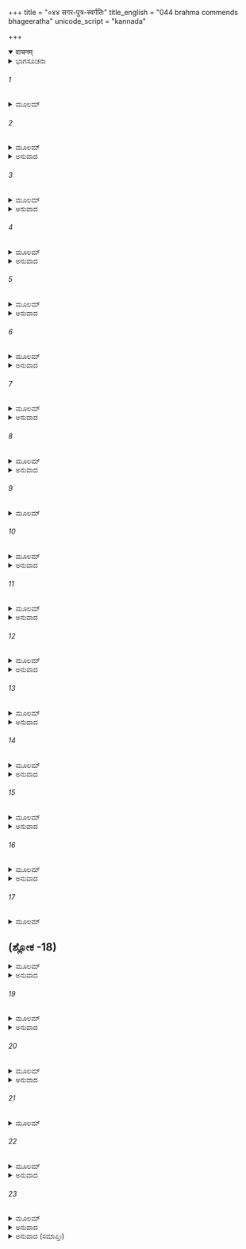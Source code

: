 +++
title = "०४४ सगर-पुत्र-स्वर्गतिः"
title_english = "044 brahma commends bhageeratha"
unicode_script = "kannada"

+++
<details open><summary>वाचनम्</summary>

<div class="audioEmbed"  caption="श्रीराम-हरिसीताराममूर्ति-घनपाठिभ्यां वचनम्" src="https://archive.org/download/Ramayana-recitation-Sriram-harisItArAmamUrti-Ghanapaati-v2/Kanda_1/Kanda_1_BK-044-Sagara_Puthranam_Swarga_Prapthi.mp3"></div>
</details>



<details><summary>ಭಾಗಸೂಚನಾ</summary>

ಬ್ರಹ್ಮದೇವರು ಭಗೀರಥನನ್ನು ಪ್ರಶಂಸಿಸಿ ಗಂಗಾಜಲದಿಂದ ಪಿತೃಗಳಿಗೆ ತರ್ಪಣವನ್ನೀಯಲು ಆಜ್ಞಾಪಿಸಿದುದು, ಭಗೀರಥನು ಎಲ್ಲ ಪಿತೃಕಾರ್ಯಗಳನ್ನು ಮುಗಿಸಿ ನಗರ ಪ್ರವೇಶಮಾಡಿದುದು, ಗಂಗಾವತರಣೋಪಾಖ್ಯಾನದ ಮಹಿಮೆ
</details>

###### 1


<details><summary>ಮೂಲಮ್</summary>

ಸ ಗತ್ವಾ ಸಾಗರಂ ರಾಜಾ ಗಂಗಯಾನುಗತಸ್ತದಾ ।  
ಪ್ರವಿವೇಶ ತಲಂ ಭೂಮೇರ್ಯತ್ರ ತೇ ಭಸ್ಮಸಾತ್ ಕೃತಾಃ ॥
</details>

###### 2


<details><summary>ಮೂಲಮ್</summary>

ಭಸ್ಮನ್ಯಥಾಪ್ಲುತೇ ರಾಮ ಗಂಗಾಯಾಃ ಸಲಿಲೇನವೈ ।  
ಸರ್ವಲೋಕಪ್ರಭುರ್ಬ್ರಹ್ಮಾ ರಾಜಾನಮಿದಮಬ್ರವೀತ್ ॥
</details>

<details><summary>ಅನುವಾದ</summary>

ಶ್ರೀರಾಮಾ! ಈ ಪ್ರಕಾರ ಭಗೀರಥನು ಗಂಗೆಯನ್ನು ಜೊತೆಗೆ ಕರೆದುಕೊಂಡು ಸಮುದ್ರದವರೆಗೆ ಹೋಗಿ ರಸಾತಲದಲ್ಲಿ ತನ್ನ ಪೂರ್ವಜರು ಭಸ್ಮವಾದಲ್ಲಿಗೆ ಪ್ರವೇಶಿಸಿದನು. ಆ ಭಸ್ಮರಾಶಿಯು ಗಂಗಾಜಲದಿಂದ ತೋಯ್ದು ಹೋದಾಗ ಸಮಸ್ತ ಲೋಕಗಳ ಸ್ವಾಮಿ ಭಗವಾನ್ ಬ್ರಹ್ಮದೇವರು ಅಲ್ಲಿಗೆ ಆಗಮಿಸಿ ರಾಜನಲ್ಲಿ ಇಂತೆಂದರು.॥1-2॥
</details>

###### 3


<details><summary>ಮೂಲಮ್</summary>

ತಾರಿತಾ ನರಶಾರ್ದೂಲ ದಿವಂ ಯಾತಾಶ್ಚ ದೇವವತ್ ।  
ಷಷ್ಟಿಃ ಪುತ್ರಸಹಸ್ರಾಣಿ ಸಗರಸ್ಯ ಮಹಾತ್ಮನಃ ॥
</details>

<details><summary>ಅನುವಾದ</summary>

ನರಶ್ರೇಷ್ಠನೇ! ಮಹಾತ್ಮಾ ಸಗರರಾಜನ ಅರವತ್ತು ಸಾವಿರ ಪುತ್ರರನ್ನು ನೀನು ಉದ್ಧಾರಮಾಡಿದೆ. ಈಗ ಅವರು ದೇವತೆಗಳಂತೆ ಸ್ವರ್ಗಲೋಕಕ್ಕೆ ತೆರಳಿರುವರು.॥3॥
</details>

###### 4


<details><summary>ಮೂಲಮ್</summary>

ಸಾಗರಸ್ಯ ಜಲಂ ಲೋಕೇ ಯಾವತ್ಸ್ಥಾಸ್ಯತಿ ಪಾರ್ಥಿವ ।  
ಸಗರಸ್ಯಾತ್ಮಜಾಃ ಸರ್ವೆ ದಿವಿ ಸ್ಥಾಸ್ಯಂತಿ ದೇವವತ್ ॥
</details>

<details><summary>ಅನುವಾದ</summary>

ಭೂಪಾಲನೇ! ಈ ಜಗತ್ತಿನಲ್ಲಿ ಸಾಗರದ ನೀರು ಇರುವ ತನಕ ಸಗರನ ಎಲ್ಲ ಪುತ್ರರು ದೇವತೆಗಳಂತೆ ಸ್ವರ್ಗ ಲೋಕದಲ್ಲಿ ಪ್ರತಿಷ್ಠಿತರಾಗಿರುವರು.॥4॥
</details>

###### 5


<details><summary>ಮೂಲಮ್</summary>

ಇಯಂ ಚ ದುಹಿತಾ ಜ್ಯೇಷ್ಠಾತವ ಗಂಗಾ ಭವಿಷ್ಯತಿ ।  
ತ್ವತ್ಕೃತೇನ ಚ ನಾಮ್ನಾಥ ಲೋಕೇ ಸ್ಥಾಸ್ಯತಿ ವಿಶ್ರುತಾ ॥
</details>

<details><summary>ಅನುವಾದ</summary>

ಈ ಗಂಗೆಯು ನಿನಗೂ ಜೇಷ್ಠಪುತ್ರಿಯಾಗಿ, ನಿನ್ನ ನಾಮವನ್ನೇ ಪಡೆದು ಭಾಗೀರಥೀ ಎಂದು ಜಗತ್ತಿನಲ್ಲಿ ವಿಖ್ಯಾತಳಾಗುವಳು.॥5॥
</details>

###### 6


<details><summary>ಮೂಲಮ್</summary>

ಗಂಗಾ ತ್ರಿಪಥಗಾನಾಮ ದಿವ್ಯಾ ಭಾಗೀರಥೀತಿ ಚ ।  
ತ್ರೀನ್ ಪಥೋ ಭಾವಯಂತೀತಿ ತಸ್ಮಾತ್ತ್ರಿಪಥಗಾ ಸ್ಮೃತಾ ॥
</details>

<details><summary>ಅನುವಾದ</summary>

ತ್ರಿಪಥಗಾ, ದಿವ್ಯಾ, ಭಾಗೀರಥೀ, ಈ ಮೂರೂ ಹೆಸರುಗಳಿಂದ ಗಂಗೆಯು ಪ್ರಸಿದ್ಧಳಾಗಿರುವಳು. ಈಕೆ ಆಕಾಶ, ಭೂಮಿ ಮತ್ತು ಪಾತಾಳ ಈ ಮೂರನ್ನು ಪವಿತ್ರಗೊಳಿಸುತ್ತಾ ಹರಿಯುವಳು. ಅದಕ್ಕಾಗಿ ತ್ರಿಪಥಗಾ ಎಂದು ತಿಳಿಯಲಾಗಿದೆ.॥6॥
</details>

###### 7


<details><summary>ಮೂಲಮ್</summary>

ಪಿತಾಮಹಾನಾಂ ಸರ್ವೇಷಾಂ ತ್ವಮತ್ರ ಮನುಜಾಧಿಪ ।  
ಕುರುಷ್ವ ಸಲಿಲಂ ರಾಜನ್ ಪ್ರತಿಜ್ಞಾಮಪವರ್ಜಯ ॥
</details>

<details><summary>ಅನುವಾದ</summary>

ಮಹಾರಾಜನೇ! ಈಗ ನೀನು ಗಂಗಾಜಲದಿಂದ ಇಲ್ಲಿ ನಿನ್ನ ಎಲ್ಲ ಪ್ರಪಿತಾಮಹರಿಗೆ ತರ್ಪಣಕೊಡು ಹಾಗೂ ಈ ಪ್ರಕಾರ ನೀನು ಹಾಗೂ ನಿನ್ನ ಪೂರ್ವಜರು ಮಾಡಿದ ಪ್ರತಿಜ್ಞೆಯನ್ನು ಪೂರ್ಣಗೊಳಿಸಿದೆ.॥7॥
</details>

###### 8


<details><summary>ಮೂಲಮ್</summary>

ಪೂರ್ವಕೇಣ ಹಿತೇ ರಾಜಂ ಸ್ತೇನಾತಿ ಯಶಸಾ ತದಾ ।  
ಧರ್ಮಿಣಾಂ ಪ್ರವರೇಣಾಥ ನೈಷ ಪ್ರಾಪ್ತೋ ಮನೋರಥಃ ॥
</details>

<details><summary>ಅನುವಾದ</summary>

ರಾಜನೇ! ನಿನ್ನ ಪೂರ್ವಜ ಧರ್ಮಾತ್ಮರಲ್ಲಿ ಶ್ರೇಷ್ಠ ಮಹಾಯಶಸ್ವೀ ಸಗರರಾಜನೂ ಗಂಗೆಯನ್ನು ಇಲ್ಲಿಗೆ ತರಲು ಬಯಸುತ್ತಿದ್ದನು. ಆದರೆ ಅವನ ಈ ಮನೋರಥ ಪೂರ್ಣವಾಗಲಿಲ್ಲ.॥8॥
</details>

###### 9


<details><summary>ಮೂಲಮ್</summary>

ತಥೈವಾಂಶುಮತಾ ವತ್ಸ ಲೋಕೇಽಪ್ರತಿಮತೇಜಸಾ ।  
ಗಂಗಾಂ ಪ್ರಾರ್ಥಯತಾ ನೇತುಂ ಪ್ರತಿಜ್ಞಾ ನಾಪವರ್ಜಿತಾ ॥
</details>

###### 10


<details><summary>ಮೂಲಮ್</summary>

ರಾಜರ್ಷಿಣಾ ಗುಣವತಾ ಮಹರ್ಷಿಸಮತೇಜಸಾ ।  
ಮತ್ತುಲ್ಯತಪಸಾ ಚೈವ ಕ್ಷತ್ರಧರ್ಮಸ್ಥಿತೇನ ಚ ॥
</details>

<details><summary>ಅನುವಾದ</summary>

ವತ್ಸ! ಈ ಪ್ರಕಾರ ಲೋಕದಲ್ಲಿ ಅಪ್ರತಿಮ ಪ್ರಭಾವಶಾಲಿ, ಉತ್ತಮ ಗುಣವಿಶಿಷ್ಟ, ಮಹರ್ಷಿ ತುಲ್ಯತೇಜಸ್ವೀ, ನನ್ನಂತೆಯೇ ತಪಸ್ವೀ ಹಾಗೂ ಕ್ಷತ್ರಿಯ ಧರ್ಮ ಪರಾಯಣ ರಾಜರ್ಷಿ ಅಂಶುಮಂತನೂ ಕೂಡ ಗಂಗೆಯನ್ನು ತರಲು ಇಚ್ಛಿಸುತ್ತಿದ್ದನು. ಆದರೆ ಅವನಿಂದಲೂ, ಈ ಪೃಥ್ವಿಗೆ ಗಂಗೆಯನ್ನು ತರುವ ಪ್ರತಿಜ್ಞೆಯನ್ನು ಪೂರ್ಣಮಾಡಲಾಗಲಿಲ್ಲ.॥9-10॥
</details>

###### 11


<details><summary>ಮೂಲಮ್</summary>

ದಿಲೀಪೇನ ಮಹಾಭಾಗ ತವ ಪಿತ್ರಾತಿತೇಜಸಾ ।  
ಪುನರ್ನ ಶಕಿತಾ ನೇತುಂ ಗಂಗಾಂ ಪ್ರಾರ್ಥಯತಾನಘ ॥
</details>

<details><summary>ಅನುವಾದ</summary>

ನಿಷ್ಪಾಪ ಮಹಾಭಾಗನೇ! ಅತ್ಯಂತ ತೇಜಸ್ವೀ ನಿನ್ನ ತಂದೆ ದಿಲೀಪನೂ ಗಂಗೆಯನ್ನು ತರಲು ಇಚ್ಛಿಸುತ್ತಾ ಈ ಕಾರ್ಯದಲ್ಲಿ ಯಶಸ್ವಿಯಾಗಲಿಲ್ಲ.॥11॥
</details>

###### 12


<details><summary>ಮೂಲಮ್</summary>

ಸಾ ತ್ವಯಾ ಸಮತಿಕ್ರಾಂತಾ ಪ್ರತಿಜ್ಞಾ ಪುರುಷರ್ಷಭ ।  
ಪ್ರಾಪ್ತೋಽಸಿ ಪರಮಂ ಲೋಕೇ ಯಶಃ ಪರಮಸಮ್ಮತಮ್ ॥
</details>

<details><summary>ಅನುವಾದ</summary>

ಪುರುಷ ಪ್ರವರ! ಗಂಗೆಯನ್ನು ಭೂಮಿಗೆ ಕರೆತರುವ ಆ ಪ್ರತಿಜ್ಞೆಯನ್ನು ನೀನು ಪೂರ್ಣಗೊಳಿಸಿದೆ. ಇದರಿಂದ ಪ್ರಪಂಚದಲ್ಲಿ ನಿನಗೆ ಪರಮೋತ್ತಮ ಮಹಾಯಶವು ಪ್ರಾಪ್ತವಾಗಿದೆ.॥12॥
</details>

###### 13


<details><summary>ಮೂಲಮ್</summary>

ತಚ್ಚ ಗಂಗಾವತರಣಂ ತ್ವಯಾ ಕೃತಮರಿಂದಮ ।  
ಅನೇನ ಚ ಭವಾನ್ಪ್ರಾಪ್ತೋ ಧರ್ಮಸ್ಯಾಯತನಂ ಮಹತ್ ॥
</details>

<details><summary>ಅನುವಾದ</summary>

ಶತ್ರುದಮನ! ನೀನು ಗಂಗೆಯನ್ನು ಪೃಥ್ವಿವಿಗೆ ತಂದು ಪೂರ್ಣಗೊಳಿಸಿದ ಕಾರ್ಯದಿಂದ ಧರ್ಮಕ್ಕೆ ಆಶ್ರಯವಾದ ಮಹತ್ತಾದ ಬ್ರಹ್ಮಲೋಕದ ಅಧಿಕಾರವನ್ನು ಪಡೆದಿರುವೆ.॥13॥
</details>

###### 14


<details><summary>ಮೂಲಮ್</summary>

ಪ್ಲಾವಯಸ್ವ ತ್ವಮಾತ್ಮಾನಂ ನರೋತ್ತಮ ಸದೋಚಿತೇ ।  
ಸಲಿಲೇ ಪುರುಷಶ್ರೇಷ್ಠ ಶುಚಿಃ ಪುಣ್ಯಫಲೋ ಭವ ॥
</details>

<details><summary>ಅನುವಾದ</summary>

ನರಶ್ರೇಷ್ಠನೇ! ಪುರುಷಪ್ರವರನೇ! ಗಂಗೆಯ ಜಲವು ಸದಾಕಾಲ ಸ್ನಾನಯೋಗ್ಯವಾಗಿದೆ. ನೀನು ಸ್ವತಃ ಸ್ನಾನ ಮಾಡಿ, ಪವಿತ್ರನಾಗಿ ಪುಣ್ಯಫಲವನ್ನು ಪಡೆದುಕೋ.॥14॥
</details>

###### 15


<details><summary>ಮೂಲಮ್</summary>

ಪಿತಾಮಹಾನಾಂ ಸರ್ವೇಷಾಂ ಕುರುಷ್ವ ಸಲಿಲಕ್ರಿಯಾಮ್ ।  
ಸ್ವಸ್ತಿ ತೇಽಸ್ತು ಗಮಿಷ್ಯಾಮಿ ಸ್ವಂ ಲೋಕಂ ಗಮ್ಯತಾಂ ನೃಪ ॥
</details>

<details><summary>ಅನುವಾದ</summary>

ನರೇಶ್ವರ! ನೀನು ನಿನ್ನ ಎಲ್ಲ ಪಿತಾಮಹರಿಗೆ ತರ್ಪಣಗಳನ್ನು ಕೊಡು. ನಿನಗೆ ಮಂಗಳವಾಗಲಿ. ಈಗ ನಾನು ನನ್ನ ಲೋಕಕ್ಕೆ ಹೋಗುವೆನು. ನೀನೂ ಕೂಡ ನಿನ್ನ ರಾಜಧಾನಿಗೆ ತೆರಳು.॥15॥
</details>

###### 16


<details><summary>ಮೂಲಮ್</summary>

ಇತ್ಯೇವಮುಕ್ತ್ವಾದೇವೇಶಃ ಸರ್ವಲೋಕ ಪಿತಾಮಹಃ ।  
ಯಥಾಗತಂ ತಥಾ ಗಚ್ಛದ್ದೇವಲೋಕಂ ಮಹಾಯಶಾಃ ॥
</details>

<details><summary>ಅನುವಾದ</summary>

ಹೀಗೆ ಹೇಳಿ ಸರ್ವಲೋಕ ಪಿತಾಮಹ ಮಹಾಯಶಸ್ವೀ ದೇವೇಶ್ವರ ಬ್ರಹ್ಮ ದೇವರು ತನ್ನ ಲೋಕಕ್ಕೆ ಮರಳಿ ಹೋದರು.॥16॥
</details>

###### 17


<details><summary>ಮೂಲಮ್</summary>

ಭಗೀರಥಸ್ತು ರಾಜರ್ಷಿಃ ಕೃತ್ವಾ ಸಲಿಲಮುತ್ತಮಮ್ ।  
ಯಥಾಕ್ರಮಂ ಯಥಾನ್ಯಾಯಂ ಸಾಗರಾಣಾಂ ಮಹಾಯಶಾಃ ॥
</details>

## (ಶ್ಲೋಕ -18)


<details><summary>ಮೂಲಮ್</summary>

ಕೃತೋದಕಃ ಶುಚೀ ರಾಜಾ ಸ್ವಪುರಂ ಪ್ರವಿವೇಶ ಹ ।  
ಸಮೃದ್ಧಾರ್ಥೋ ನರಶ್ರೇಷ್ಠಸ್ವರಾಜ್ಯಂ ಪ್ರಶಶಾಸ ಹ ॥
</details>

<details><summary>ಅನುವಾದ</summary>

ನರಶ್ರೇಷ್ಠ ರಾಮಾ! ಮಹಾಯಶಸ್ವೀ ರಾಜರ್ಷಿ ಭಗೀರಥನೂ ಗಂಗೆಯ ಪುಣ್ಯತೀರ್ಥದಿಂದ ಕ್ರಮವಾಗಿ ಎಲ್ಲ ಸಗರ ಪುತ್ರರಿಗೆ ವಿಧಿವತ್ತಾಗಿ ತರ್ಪಣ ನೀಡಿ, ಪವಿತ್ರನಾಗಿ ತನ್ನ ನಗರಕ್ಕೆ ಹೊರಟು ಹೋದನು. ಈ ಪ್ರಕಾರ ಸಫಲ ಮನೋರಥನಾಗಿ ಅವನು ತನ್ನ ರಾಜ್ಯವನ್ನು ಆಳುತ್ತಿದ್ದನು.॥17-18॥
</details>

###### 19


<details><summary>ಮೂಲಮ್</summary>

ಪ್ರಮುಮೋದ ಚ ಲೋಕಸ್ತಂ ನೃಪಮಾಸಾದ್ಯ ರಾಘವ ।  
ನಷ್ಟಶೋಕಃ ಸಮೃದ್ಧಾರ್ಥೋ ಬಭೂವ ವಿತಗಜ್ವರಃ ॥
</details>

<details><summary>ಅನುವಾದ</summary>

ರಘುನಂದನ! ತನ್ನ ರಾಜನನ್ನು ನೋಡಿ ಪ್ರಜಾವರ್ಗಕ್ಕೆ ಬಹಳ ಸಂತೋಷವಾಯಿತು. ಎಲ್ಲರೂ ಶೋಕಮುಕ್ತರಾದರು. ಎಲ್ಲರ ಮನೋರಥಗಳು ಪೂರ್ಣವಾಗಿ ನಿಶ್ಚಿಂತರಾದರು.॥19॥
</details>

###### 20


<details><summary>ಮೂಲಮ್</summary>

ಏಷ ತೇ ರಾಮ ಗಂಗಾಯಾ ವಿಸ್ತರೋಽಭಿಹಿತೋ ಮಯಾ ।  
ಸ್ವಸ್ತಿ ಪ್ರಾಪ್ನುಹಿ ಭದ್ರಂ ತೇ ಸಂಧ್ಯಾಕಾಲೋಽತಿವರ್ತತೇ ॥
</details>

<details><summary>ಅನುವಾದ</summary>

ಶ್ರೀರಾಮಾ! ಈ ಗಂಗೆಯ ಕಥೆಯನ್ನು ವಿಸ್ತಾರವಾಗಿ ನಿನಗೆ ತಿಳಿಸಿದೆ. ನಿನಗೆ ಮಂಗಳವಾಗಲೀ. ನೋಡು ಈಗ ಸಂಧ್ಯಾಕಾಲ ಕಳೆಯುತ್ತಾ ಇದೇ, ಬಾ, ಸಂಧ್ಯಾವಂದನಾದಿಗಳನ್ನು ಪೂರೈಸಿಕೋ.॥20॥
</details>

###### 21


<details><summary>ಮೂಲಮ್</summary>

ಧನ್ಯಂ ಯಶಸ್ಯಮಾಯುಷ್ಯಂ ಪುತ್ರ್ಯಂ ಸ್ವರ್ಗ್ಯಮಥಾಪಿ ಚ ।  
ಯಃ ಶ್ರಾವಯತಿ ವಿಪ್ರೇಷು ಕ್ಷತ್ರಿಯೇಷ್ವಿತರೇಷು ಚ ॥
</details>

###### 22


<details><summary>ಮೂಲಮ್</summary>

ಪ್ರೀಯಂತೇ ಪಿತರಸ್ತಸ್ಯ ಪ್ರೀಯಂತೇ ದೈವತಾನಿ ಚ ।  
ಇದಮಾಖ್ಯಾನಮಾಯುಷ್ಯಂ ಗಂಗಾವತರಣಂ ಶುಭಮ್ ॥
</details>

<details><summary>ಅನುವಾದ</summary>

ಈ ಗಂಗಾವತರಣದ ಮಂಗಲಮಯ ಉಪಾಖ್ಯಾನವು ಆಯುಸ್ಸನ್ನು ಹೆಚ್ಚಿಸುವಂತಹದಾಗಿದೆ. ಧನ, ಯಶ, ಆಯುಸ್ಸು, ಪುತ್ರ ಮತ್ತು ಸ್ವರ್ಗಪ್ರಾಪ್ತಿ ಮಾಡಿಸಿಕೊಡುತ್ತದೆ. ಬ್ರಾಹ್ಮಣರು, ಕ್ಷತ್ರಿಯರು ಹಾಗೂ ಇತರ ವರ್ಣದ ಜನರೂ ಕೂಡ ಯಾರು ಈ ಕಥೆಯನ್ನು ಕೇಳುತ್ತಾರೋ, ಅವರ ಮೇಲೆ ದೇವತೆಗಳು, ಪಿತೃಗಳು ಪ್ರಸನ್ನರಾಗುವರು.॥21-22॥
</details>

###### 23


<details><summary>ಮೂಲಮ್</summary>

ಯಃ ಶೃಣೋತಿ ಚ ಕಾಕುತ್ಸ್ಥ ಸರ್ವಾನ್ಕಾಮಾನವಾಪ್ನುಯಾತ್ ।  
ಸರ್ವೇ ಪಾಪಾಃ ಪ್ರಣಶ್ಯಂತಿ ಆಯುಃ ಕೀರ್ತಿಶ್ಚ ವರ್ಧತೇ ॥
</details>

<details><summary>ಅನುವಾದ</summary>

ಕಾಕುತ್ಸ್ಥ ಕುಲಭೂಷಣನೇ! ಯಾರು ಇದನ್ನು ಶ್ರವಣಿಸುವರೋ ಅವರ ಎಲ್ಲ ಕಾಮನೆಗಳೂ ಪೂರೈಸಲ್ಪಡುವುವು. ಅವರ ಸಕಲ ಪಾಪಗಳು ನಾಶವಾಗಿ ಆಯುಸ್ಸು ವೃದ್ಧಿಸಿ, ಕೀರ್ತಿಯು ವಿಸ್ತಾರವಾಗುತ್ತದೆ.॥23॥
</details>

<details><summary>ಅನುವಾದ (ಸಮಾಪ್ತಿಃ)</summary>

ವಾಲ್ಮೀಕಿ ವಿರಚಿತ ಆರ್ಷ ರಾಮಾಯಣ ಆದಿಕಾವ್ಯದ ಬಾಲಕಾಂಡದಲ್ಲಿ ನಲವತ್ತನಾಲ್ಕನೆಯ ಸರ್ಗ ಪೂರ್ಣವಾಯಿತು. ॥44॥
</details>
